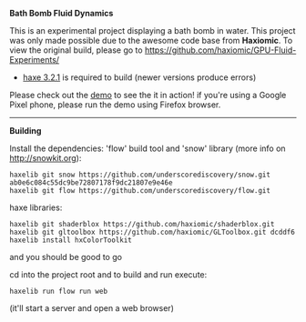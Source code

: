 **Bath Bomb Fluid Dynamics**

This is an experimental project displaying a bath bomb in water. This project was only made possible due to the awesome code base from **Haxiomic**. To view the original build, please go to https://github.com/haxiomic/GPU-Fluid-Experiments/

- [haxe 3.2.1](https://haxe.org/download/version/3.2.1/) is required to build (newer versions produce errors)

Please check out the [demo](http://oliverbcurtis.co.uk/FluidDynamics2/bin/web) to see the it in action! if you're using a Google Pixel phone, please run the demo using Firefox browser. 

-------

**Building**

Install the dependencies:
'flow' build tool and 'snow' library (more info on http://snowkit.org):

	haxelib git snow https://github.com/underscorediscovery/snow.git ab0e6c084c55dc9be72807178f9dc21807e9e46e
	haxelib git flow https://github.com/underscorediscovery/flow.git

haxe libraries:

	haxelib git shaderblox https://github.com/haxiomic/shaderblox.git
	haxelib git gltoolbox https://github.com/haxiomic/GLToolbox.git dcddf6
	haxelib install hxColorToolkit

and you should be good to go

cd into the project root and to build and run execute:

	haxelib run flow run web

(it'll start a server and open a web browser)
